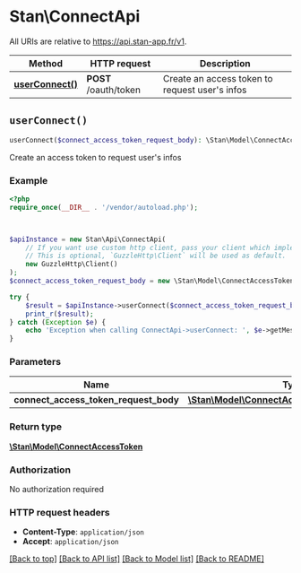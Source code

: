 # Stan\ConnectApi

All URIs are relative to https://api.stan-app.fr/v1.

Method | HTTP request | Description
------------- | ------------- | -------------
[**userConnect()**](ConnectApi.md#userConnect) | **POST** /oauth/token | Create an access token to request user&#39;s infos


## `userConnect()`

```php
userConnect($connect_access_token_request_body): \Stan\Model\ConnectAccessToken
```

Create an access token to request user's infos

### Example

```php
<?php
require_once(__DIR__ . '/vendor/autoload.php');



$apiInstance = new Stan\Api\ConnectApi(
    // If you want use custom http client, pass your client which implements `GuzzleHttp\ClientInterface`.
    // This is optional, `GuzzleHttp\Client` will be used as default.
    new GuzzleHttp\Client()
);
$connect_access_token_request_body = new \Stan\Model\ConnectAccessTokenRequestBody(); // \Stan\Model\ConnectAccessTokenRequestBody

try {
    $result = $apiInstance->userConnect($connect_access_token_request_body);
    print_r($result);
} catch (Exception $e) {
    echo 'Exception when calling ConnectApi->userConnect: ', $e->getMessage(), PHP_EOL;
}
```

### Parameters

Name | Type | Description  | Notes
------------- | ------------- | ------------- | -------------
 **connect_access_token_request_body** | [**\Stan\Model\ConnectAccessTokenRequestBody**](../Model/ConnectAccessTokenRequestBody.md)|  | [optional]

### Return type

[**\Stan\Model\ConnectAccessToken**](../Model/ConnectAccessToken.md)

### Authorization

No authorization required

### HTTP request headers

- **Content-Type**: `application/json`
- **Accept**: `application/json`

[[Back to top]](#) [[Back to API list]](../../README.md#endpoints)
[[Back to Model list]](../../README.md#models)
[[Back to README]](../../README.md)
